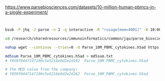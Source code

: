 https://www.parsebiosciences.com/datasets/10-million-human-pbmcs-in-a-single-experiment/

```bash


bsub -P jhq -J parse -n 1 -q interactive -R "rusage[mem=4001]" -W 10:00 -Is "bash"

cd /research/sharedresources/immunoinformatics/common/jqu/parse_biosciences/datasets

nohup wget --continue --tries=0 -O Parse_10M_PBMC_cytokines.h5ad https://parse-wget.s3.us-west-2.amazonaws.com/10m/Parse_10M_PBMC_cytokines.h5ad > download.log 2>&1 &

md5sum Parse_10M_PBMC_cytokines.h5ad > md5sum.txt
# f850f0447147190c5e5216e0d2e2d162  Parse_10M_PBMC_cytokines.h5ad

# The MD5 value from the company:
# f850f0447147190c5e5216e0d2e2d162  Parse_10M_PBMC_cytokines.h5ad

```



